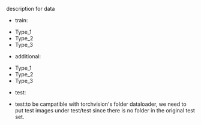 description for data
* train:
 - Type_1
 - Type_2
 - Type_3
* additional:
 - Type_1
 - Type_2
 - Type_3
* test:
 - test:to be campatible with torchvision's folder dataloader,
        we need to put test images under test/test
        since there is no folder in the original test set.

